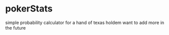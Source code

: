 # pokerStats
simple probability calculator for a hand of texas holdem
want to add more in the future
